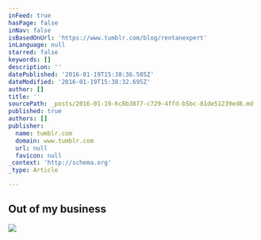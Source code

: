 ```yaml
---
inFeed: true
hasPage: false
inNav: false
isBasedOnUrl: 'https://www.tumblr.com/blog/rentanexpert'
inLanguage: null
starred: false
keywords: []
description: ''
datePublished: '2016-01-19T15:38:36.585Z'
dateModified: '2016-01-19T15:38:32.695Z'
author: []
title: ''
sourcePath: _posts/2016-01-19-6c8b3877-c729-4ffd-b5bc-81de51239ed8.md
published: true
authors: []
publisher:
  name: tumblr.com
  domain: www.tumblr.com
  url: null
  favicon: null
_context: 'http://schema.org'
_type: Article

---
```

## **Out of my business**
![](https://s3-us-west-2.amazonaws.com/the-grid-img/p/e178a07d9e62c6148cdec1e9d9e3515dfe7f477f.gif)